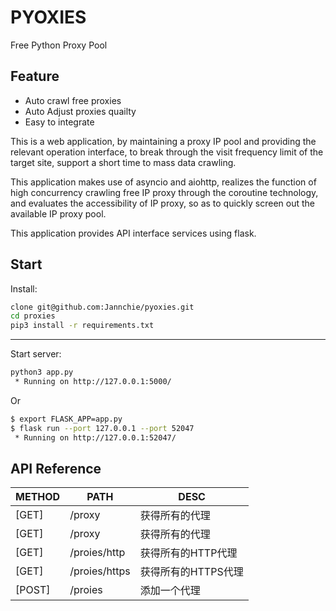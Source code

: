 # PYOXIES

Free Python Proxy Pool

## Feature

- Auto crawl free proxies
- Auto Adjust proxies quailty
- Easy to integrate

This is a web application, by maintaining a proxy IP pool and providing the relevant operation interface, to break through the visit frequency limit of the target site, support a short time to mass data crawling.

This application makes use of asyncio and aiohttp, realizes the function of high concurrency crawling free IP proxy through the coroutine technology, and evaluates the accessibility of IP proxy, so as to quickly screen out the available IP proxy pool.

This application provides API interface services using flask.

## Start

Install:

``` bash
clone git@github.com:Jannchie/pyoxies.git
cd proxies
pip3 install -r requirements.txt
```

---

Start server:

``` bash
python3 app.py
 * Running on http://127.0.0.1:5000/
```

Or

``` bash
$ export FLASK_APP=app.py
$ flask run --port 127.0.0.1 --port 52047
 * Running on http://127.0.0.1:52047/
```

## API Reference

| METHOD | PATH          | DESC                |
| ------ | ------------- | ------------------- |
| [GET]  | /proxy        | 获得所有的代理      |
| [GET]  | /proxy        | 获得所有的代理      |
| [GET]  | /proies/http  | 获得所有的HTTP代理  |
| [GET]  | /proies/https | 获得所有的HTTPS代理 |
| [POST] | /proies       | 添加一个代理        |
